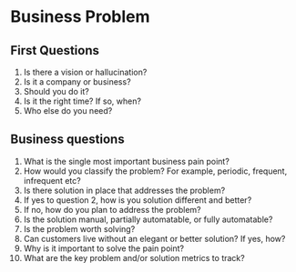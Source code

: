 # Business Problem

## First Questions
1. Is there a vision or hallucination?
2. Is it a company or business?
3. Should you do it?
4. Is it the right time? If so, when?
5. Who else do you need?

## Business questions
1. What is the single most important business pain point?
2. How would you classify the problem? For example, periodic, frequent, infrequent etc?
3. Is there solution in place that addresses the problem?
4. If yes to question 2, how is you solution different and better?
5. If no, how do you plan to address the problem?
6. Is the solution manual, partially automatable, or fully automatable?
7. Is the problem worth solving? 
8. Can customers live without an elegant  or better solution? If yes, how?
9. Why is it important to solve the pain point?
10. What are the key problem and/or solution metrics to track?


